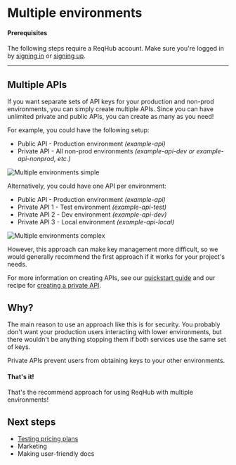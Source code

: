 
# Multiple environments

#### Prerequisites

The following steps require a ReqHub account. Make sure you're logged in by [signing in](https://reqhub.io/login) or [signing up](https://reqhub.io/create-account).

----

## Multiple APIs

If you want separate sets of API keys for your production and non-prod environments,
you can simply create multiple APIs. Since you can have unlimited private and public APIs, you can create as many as you need!

For example, you could have the following setup:
* Public API - Production environment *(example-api)*
* Private API - All non-prod environments *(example-api-dev or example-api-nonprod, etc.)*

![Multiple environments simple](https://reqhubprod.blob.core.windows.net/public/docs/multiple-environments-simple.png)

Alternatively, you could have one API per environment:
* Public API - Production environment *(example-api)*
* Private API 1 - Test environment *(example-api-test)*
* Private API 2 - Dev environment *(example-api-dev)*
* Private API 3 - Local environment *(example-api-local)*

![Multiple environments complex](https://reqhubprod.blob.core.windows.net/public/docs/multiple-environments-complex.png)

However, this approach can make key management more difficult, so we would generally recommend the first approach if it works for your project's needs.

For more information on creating APIs, see our [quickstart guide](/getting-started/quickstart?id=distributing-an-api) and our recipe for [creating a private API](/recipes/create-a-private-api).

## Why?

The main reason to use an approach like this is for security.
You probably don't want your production users interacting with lower environments, but there wouldn't be anything stopping them if both services use the same set of keys.

Private APIs prevent users from obtaining keys to your other environments.

#### That's it!

That's the recommend approach for using ReqHub with multiple environments!

## Next steps

* [Testing pricing plans](/recipes/simulating-pricing-plans)
* Marketing
* Making user-friendly docs

